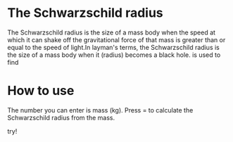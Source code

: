 # The Schwarzschild radius

The Schwarzschild radius is the size of a mass body when the speed at which it can shake off the gravitational force of that mass is greater than or equal to the speed of light.In layman's terms, the Schwarzschild radius is the size of a mass body when it (radius) becomes a black hole. is used to find

# How to use

The number you can enter is mass (kg). Press = to calculate the Schwarzschild radius from the mass.

try!
